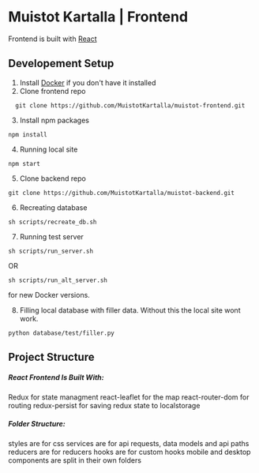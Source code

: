 # Muistot Kartalla | Frontend
Frontend is built with [React](https://reactjs.org/) 

## Developement Setup 
1. Install [Docker](https://www.docker.com/get-started/) if you don't have it installed
2. Clone frontend repo
```shell
  git clone https://github.com/MuistotKartalla/muistot-frontend.git
```
3. Install npm packages
```shell
npm install
```
4. Running local site
```shell
npm start
```
5. Clone backend repo 
```shell
git clone https://github.com/MuistotKartalla/muistot-backend.git
```
6. Recreating database

```shell
sh scripts/recreate_db.sh
```
7. Running test server

```shell
sh scripts/run_server.sh
```

OR

```shell
sh scripts/run_alt_server.sh
```

for new Docker versions.

8. Filling local database with filler data. Without this the local site wont work.
```shell
python database/test/filler.py
```
## Project Structure

##### React Frontend Is Built With:
Redux for state managment
react-leaflet for the map
react-router-dom for routing
redux-persist for saving redux state to localstorage

##### Folder Structure:
styles are for css
services are for api requests, data models and api paths
reducers are for reducers
hooks are for custom hooks
mobile and desktop components are split in their own folders

